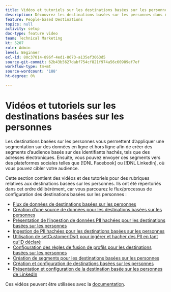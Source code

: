 ```yaml
---
title: Vidéos et tutoriels sur les destinations basées sur les personnes
description: Découvrez les destinations basées sur les personnes dans Audience Manager. Découvrez comment appliquer la segmentation aux données en ligne et hors ligne pour créer des segments d’audience basés sur des identifiants hachés, tels que des adresses électroniques, etc.
feature: People-based Destinations
topics: null
activity: setup
doc-type: feature video
team: Technical Marketing
kt: 5207
role: Admin
level: Beginner
exl-id: 80c37014-896f-4ed1-8673-a135ef3063d5
source-git-commit: 62b43b5627dabf754cf821f974a56c60989ef7ef
workflow-type: tm+mt
source-wordcount: '188'
ht-degree: 0%

---
```


# Vidéos et tutoriels sur les destinations basées sur les personnes

Les destinations basées sur les personnes vous permettent d’appliquer une segmentation sur des données en ligne et hors ligne afin de créer des segments d’audience basés sur des identifiants hachés, tels que des adresses électroniques. Ensuite, vous pouvez envoyer ces segments vers des plateformes sociales telles que [!DNL Facebook] ou [!DNL LinkedIn], où vous pouvez cibler votre audience.

Cette section contient des vidéos et des tutoriels pour des rubriques relatives aux destinations basées sur les personnes. Ils ont été répertoriés dans cet ordre délibérément, car vous parcourez le flux/processus de configuration des destinations basées sur les personnes :

* [Flux de données de destinations basées sur les personnes](people-based-destinations-data-flow.md)
* [Création d’une source de données pour les destinations basées sur les personnes](creating-a-data-source-for-people-based-destinations.md)
* [Présentation de l’ingestion de données PII hachées pour les destinations basées sur les personnes](understanding-hashed-pii-data-ingestion-for-people-based-destinations.md)
* [Ingestion de PII hachées pour les destinations basées sur les personnes](ingesting-hashed-pii-for-people-based-destinations.md)
* [Utilisation de setCustomerIDs() pour ingérer et hacher des PII en tant qu’ID déclaré](using-setcustomerids-to-ingest-and-hash-pii-as-a-declared-id.md)
* [Configuration des règles de fusion de profils pour les destinations basées sur les personnes](configuring-profile-merge-rules-for-people-based-destinations.md)
* [Création de segments pour les destinations basées sur les personnes](creating-segments-for-people-based-destinations.md)
* [Création et configuration de destinations basées sur les personnes](create-and-configure-people-based-destinations.md)
* [Présentation et configuration de la destination basée sur les personnes de LinkedIn](understanding-and-configuring-the-linkedin-pbd.md)

Ces vidéos peuvent être utilisées avec la [documentation](https://experienceleague.adobe.com/docs/audience-manager/user-guide/features/destinations/people-based/people-based-destinations-overview.html).
